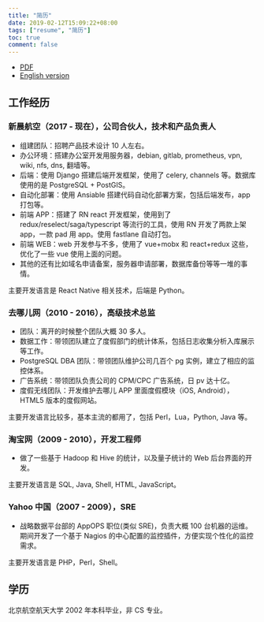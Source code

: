 ```yaml
---
title: "简历"
date: 2019-02-12T15:09:22+08:00
tags: ["resume", "简历"]
toc: true
comment: false
---
```


- [PDF](/resume.pdf)
- [English version](/resume-en/)

## 工作经历

### 新晨航空（2017 - 现在），公司合伙人，技术和产品负责人

- 组建团队：招聘产品技术设计 10 人左右。
- 办公环境：搭建办公室开发用服务器，debian, gitlab, prometheus, vpn, wiki, nfs, dns, 翻墙等。
- 后端：使用 Django 搭建后端开发框架，使用了 celery, channels 等。数据库使用的是 PostgreSQL + PostGIS。
- 自动化部署：使用 Ansiable 搭建代码自动化部署方案，包括后端发布，app 打包等。
- 前端 APP：搭建了 RN react 开发框架，使用到了 redux/reselect/saga/typescript 等流行的工具，使用 RN 开发了两款上架 app，一款 pad 用 app。使用 fastlane 自动打包。
- 前端 WEB：web 开发参与不多，使用了 vue+mobx 和 react+redux 这些，优化了一些 vue 使用上面的问题。
- 其他的还有比如域名申请备案，服务器申请部署，数据库备份等等一堆的事情。

主要开发语言是 React Native 相关技术，后端是 Python。

### 去哪儿网（2010 - 2016），高级技术总监

- 团队：离开的时候整个团队大概 30 多人。
- 数据工作：带领团队建立了度假部门的统计体系，包括日志收集分析入库展示等工作。
- PostgreSQL DBA 团队：带领团队维护公司几百个 pg 实例，建立了相应的监控体系。
- 广告系统：带领团队负责公司的 CPM/CPC 广告系统，日 pv 达十亿。
- 度假无线团队：开发维护去哪儿 APP 里面度假模块（iOS, Android）， HTML5 版本的度假网站。

主要开发语言比较多，基本主流的都用了，包括 Perl，Lua，Python, Java 等。

### 淘宝网（2009 - 2010），开发工程师

- 做了一些基于 Hadoop 和 Hive 的统计，以及量子统计的 Web 后台界面的开发。

主要开发语言是 SQL, Java, Shell, HTML, JavaScript。

### Yahoo 中国（2007 - 2009），SRE

- 战略数据平台部的 AppOPS 职位(类似 SRE)，负责大概 100 台机器的运维。期间开发了一个基于 Nagios 的中心配置的监控插件，方便实现个性化的监控需求。

主要开发语言是 PHP，Perl，Shell。

## 学历

北京航空航天大学 2002 年本科毕业，非 CS 专业。
